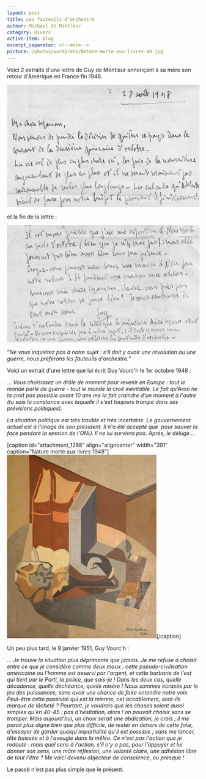 ```yaml
---
layout: post
title: Les fauteuils d'orchestre
auteur: Michael de Montlaur
category: Divers
active-item: blog
excerpt_separator: <!--more-->
picture: /photos/wordpress/Nature-morte-aux-livres-48.jpg
---
```


Voici 2 extraits d'une lettre de Guy de Montlaur annonçant à sa mère son retour d'Amérique en France fin 1948.

<a href="/photos/wordpress/GdM-APP-48-08-28-extrait-11.jpg"><img class="size-full wp-image-1276 alignnone" title="GdM APP 48 08 28 extrait 1" src="/photos/wordpress/GdM-APP-48-08-28-extrait-11.jpg" alt="" width="648" height="319" /></a>

<!--more-->

et la fin de la lettre :

<a href="/photos/wordpress/GdM-APP-48-08-28-extrait-2.jpg"><img class="size-full wp-image-1281 alignnone" title="GdM APP 48 08 28 extrait 2" src="/photos/wordpress/GdM-APP-48-08-28-extrait-2.jpg" alt="" width="640" height="306" /></a>

"<em>Ne vous inquiétez pas à notre sujet : s'il doit y avoir une révolution ou une guerre, nous préférons les fauteuils d'orchestre.</em>"

Voici un extrait d'une lettre que lui écrit Guy Vourc'h le 1er octobre 1948 :

... <em>Vous choisissez un drôle de moment pour revenir en Europe : tout le monde parle de guerre - tout le monde la croit inévitable. Le fait qu'Aron ne la croit pas possible avant 10 ans me la fait craindre d'un moment à l'autre (tu sais la constance avec laquelle il s'est toujours trompé dans ses prévisions politiques).</em>

<em>La situation politique est très trouble et très incertaine. Le gouvernement actuel est à l'image de son président. Il n'a été accepté que  pour sauver la face pendant la session de l'ONU. Il ne lui survivra pas. Après, le déluge...</em>
<p style="text-align: center;"><em> </em></p>


[caption id="attachment_1288" align="aligncenter" width="391" caption="Nature morte aux livres 1948"]<em><a href="/photos/wordpress/Nature-morte-aux-livres-48.jpg"><img class="size-full wp-image-1288  " title="Nature morte aux livres 48" src="/photos/wordpress/Nature-morte-aux-livres-48.jpg" alt="" width="391" height="480" /></a></em>[/caption]

Un peu plus tard, le 9 janvier 1951, Guy Vourc'h :

<em>... Je trouve la situation plus déprimante que jamais. Je me refuse à choisir entre ce que je considère comme deux maux : cette pseudo-civilisation américaine où l'homme est asservi par l'argent, et cette barbarie de l'est qui tient par le Parti, la police, que sais-je ! Dans les deux cas, quelle décadence, quelle déchéance, quelle misère ! Nous sommes écrasés par le jeu des puissances, sans avoir une chance de faire entendre notre voix. Peut-être cette passivité qui est la mienne, cet accablement, sont-ils marque de lâcheté ? Pourtant, je voudrais que les choses soient aussi simples qu'en 40-45 : pas d'hésitation, alors ! on pouvait choisir sans se tromper. Mais aujourd'hui, un choix serait une abdication, je crois ; il me parait plus digne bien que plus difficile, de rester en dehors de cette folie, d'essayer de garder quelqu'impartialité qu'il est possible ; sans me lancer, tête baissée et à l'aveugle dans la mêlée. Ce n'est pas l'action que je redoute : mais quel sens à l'action, s'il n'y a pas, pour l'appuyer et lui donner son sens, une mûre réflexion, une volonté claire, une adhésion libre de tout l'être ? Me voici devenu objecteur de conscience, ou presque !</em>

Le passé n'est pas plus simple que le présent.
